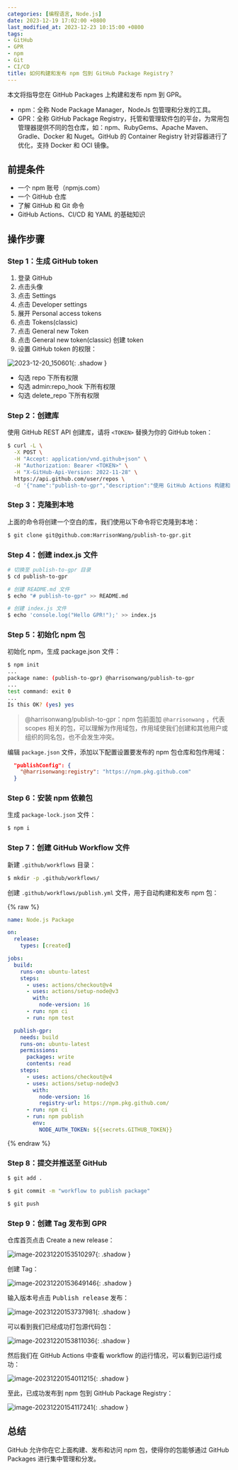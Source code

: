 ```yaml
---
categories: [编程语言, Node.js]
date: 2023-12-19 17:02:00 +0800
last_modified_at: 2023-12-23 10:15:00 +0800
tags:
- GitHub
- GPR
- npm
- Git
- CI/CD
title: 如何构建和发布 npm 包到 GitHub Package Registry？
---
```


本文将指导您在 GitHub Packages 上构建和发布 npm 到 GPR。

- npm：全称 Node Package Manager，NodeJs 包管理和分发的工具。
- GPR：全称 GitHub Package Registry，托管和管理软件包的平台，为常用包管理器提供不同的包仓库，如：npm、RubyGems、Apache Maven、Gradle、Docker 和 Nuget。GitHub 的 Container Registry 针对容器进行了优化，支持 Docker 和 OCI 镜像。

## 前提条件

- 一个 npm 账号（npmjs.com）
- 一个 GitHub 仓库
- 了解 GitHub 和 Git 命令
- GitHub Actions、CI/CD 和 YAML 的基础知识

## 操作步骤

### Step 1：生成 GitHub token

1. 登录 GitHub
2. 点击头像
3. 点击 Settings
4. 点击 Developer settings
5. 展开 Personal access tokens
6. 点击 Tokens(classic)
7. 点击 General new Token
8. 点击 General new token(classic) 创建 token
9. 设置 GitHub token 的权限：

![2023-12-20_150601](/img/2023-12-20_150601.png){: .shadow }

- 勾选 repo 下所有权限
- 勾选 admin:repo_hook 下所有权限
- 勾选 delete_repo 下所有权限

### Step 2：创建库

使用 GitHub REST API 创建库，请将 `<TOKEN>` 替换为你的 GitHub token：

```bash
$ curl -L \
  -X POST \
  -H "Accept: application/vnd.github+json" \
  -H "Authorization: Bearer <TOKEN>" \
  -H "X-GitHub-Api-Version: 2022-11-28" \
  https://api.github.com/user/repos \
  -d '{"name":"publish-to-gpr","description":"使用 GitHub Actions 构建和发布 npm 包到 GitHub Package Registry。","homepage":"https://github.com/harrisonwang/publish-to-gpr"}'
```

### Step 3：克隆到本地

上面的命令将创建一个空白的库，我们使用以下命令将它克隆到本地：

```bash
$ git clone git@github.com:HarrisonWang/publish-to-gpr.git
```

### Step 4：创建 index.js 文件

```bash
# 切换至 publish-to-gpr 目录
$ cd publish-to-gpr

# 创建 README.md 文件
$ echo "# publish-to-gpr" >> README.md

# 创建 index.js 文件
$ echo 'console.log("Hello GPR!");' >> index.js
```

### Step 5：初始化 npm 包

初始化 npm，生成 package.json 文件：

```bash
$ npm init
...
package name: (publish-to-gpr) @harrisonwang/publish-to-gpr
...
test command: exit 0
...
Is this OK? (yes) yes
```

> @harrisonwang/publish-to-gpr：npm 包前面加 `@harrisonwang` ，代表 scopes 相关的包，可以理解为作用域包，作用域使我们创建和其他用户或组织的同名包，也不会发生冲突。

编辑 `package.json` 文件，添加以下配置设置要发布的 npm 包仓库和包作用域：

```json
  "publishConfig": {
    "@harrisonwang:registry": "https://npm.pkg.github.com"
  }
```

### Step 6：安装 npm 依赖包

生成 `package-lock.json` 文件：

```bash
$ npm i
```

### Step 7：创建 GitHub Workflow 文件

新建 `.github/workflows` 目录：

```bash
$ mkdir -p .github/workflows/
```

创建 `.github/workflows/publish.yml` 文件，用于自动构建和发布 npm 包：

{% raw %}

```yaml
name: Node.js Package

on:
  release:
    types: [created]

jobs:
  build:
    runs-on: ubuntu-latest
    steps:
      - uses: actions/checkout@v4
      - uses: actions/setup-node@v3
        with:
          node-version: 16
      - run: npm ci
      - run: npm test

  publish-gpr:
    needs: build
    runs-on: ubuntu-latest
    permissions:
      packages: write
      contents: read
    steps:
      - uses: actions/checkout@v4
      - uses: actions/setup-node@v3
        with:
          node-version: 16
          registry-url: https://npm.pkg.github.com/
      - run: npm ci
      - run: npm publish
        env:
          NODE_AUTH_TOKEN: ${{secrets.GITHUB_TOKEN}}
```

{% endraw %}

### Step 8：提交并推送至 GitHub

```bash
$ git add .

$ git commit -m "workflow to publish package"

$ git push
```

### Step 9：创建 Tag 发布到 GPR

仓库首页点击 Create a new release：

![image-20231220153510297](/img/image-20231220153510297.png){: .shadow }

创建 Tag：

![image-20231220153649146](/img/image-20231220153649146.png){: .shadow }

输入版本号点击 <kbd>Publish release</kbd> 发布：

![image-20231220153737981](/img/image-20231220153737981.png){: .shadow }

可以看到我们已经成功打包源代码包：

![image-20231220153811036](/img/image-20231220153811036.png){: .shadow }

然后我们在 GitHub Actions 中查看 workflow 的运行情况，可以看到已运行成功：

![image-20231220154011215](/img/image-20231220154011215.png){: .shadow }

至此，已成功发布到 npm 包到 GitHub Package Registry：

![image-20231220154117241](/img/image-20231220154117241.png){: .shadow }

## 总结

GitHub 允许你在它上面构建、发布和访问 npm 包，使得你的包能够通过 GitHub Packages 进行集中管理和分发。
